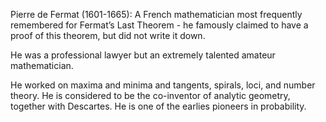 Pierre de Fermat (1601-1665): A French mathematician most frequently
remembered for Fermat’s Last Theorem - he famously claimed to have a
proof of this theorem, but did not write it down.

He was a professional lawyer but an extremely talented amateur
mathematician.

He worked on maxima and minima and tangents, spirals, loci, and number
theory. He is considered to be the co-inventor of analytic geometry,
together with Descartes. He is one of the earlies pioneers in
probability.

